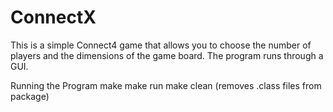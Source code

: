 # ConnectX

This is a simple Connect4 game that allows you to choose the number of players and the dimensions of the game board. The program runs through a GUI. 

Running the Program
make
make run
make clean (removes .class files from package)
